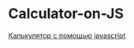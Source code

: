 # Calculator-on-JS
[Калькулятор с помощью javascript](https://andrewstudy.github.io/Calculator-on-JS/)
